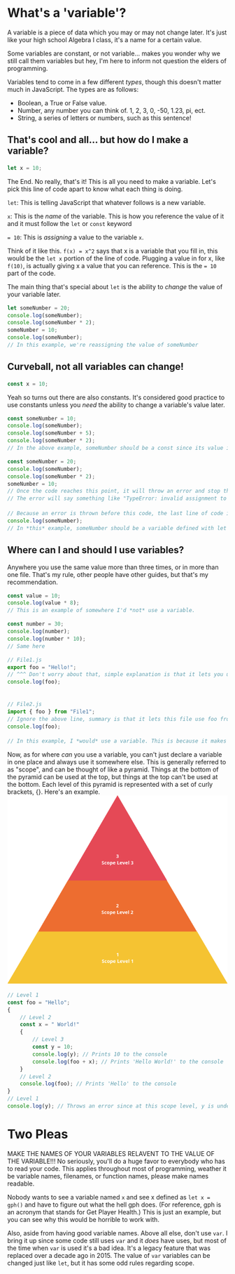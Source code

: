 # What's a 'variable'?
A variable is a piece of data which you may or may not change later. It's just like your high school Algebra I class, it's a name for a certain value.

Some variables are constant, or not variable... makes you wonder why we still call them variables but hey, I'm here to inform not question the elders of programming.

Variables tend to come in a few different *types*, though this doesn't matter much in JavaScript. The types are as follows:
* Boolean, a True or False value.
* Number, any number you can think of. 1, 2, 3, 0, -50, 1.23, pi, ect.
* String, a series of letters or numbers, such as this sentence!

## That's cool and all... but how do I make a variable?
```js
let x = 10;
```
The End. No really, that's it! This is all you need to make a variable. Let's pick this line of code apart to know what each thing is doing.

`let`: This is telling JavaScript that whatever follows is a new variable.

`x`: This is the *name* of the variable. This is how you reference the value of it and it must follow the `let` or `const` keyword

`= 10`: This is *assigning* a value to the variable `x`. 

Think of it like this. `f(x) = x^2` says that x is a variable that you fill in, this would be the `let x` portion of the line of code. Plugging a value in for x, like `f(10)`, is actually giving x a value that you can reference. This is the `= 10` part of the code.

The main thing that's special about `let` is the ability to *change* the value of your variable later.
```js
let someNumber = 20;
console.log(someNumber);
console.log(someNumber * 2);
someNumber = 10;
console.log(someNumber);
// In this example, we're reassigning the value of someNumber
```
## Curveball, not all variables can change!
```js
const x = 10;
```
Yeah so turns out there are also constants. It's considered good practice to use constants unless you *need* the ability to change a variable's value later.
```js
const someNumber = 10;
console.log(someNumber);
console.log(someNumber + 5);
console.log(someNumber * 2);
// In the above example, someNumber should be a const since its value is never changed (reassigned)
```
```js
const someNumber = 20;
console.log(someNumber);
console.log(someNumber * 2);
someNumber = 10; 
// Once the code reaches this point, it will throw an error and stop the script.
// The error will say something like "TypeError: invalid assignment to const 'x'"

// Because an error is thrown before this code, the last line of code is never ran.
console.log(someNumber);
// In *this* example, someNumber should be a variable defined with let since we're reassigning to it.
```

## Where can I and should I use variables?
Anywhere you use the same value more than three times, or in more than one file. That's my rule, other people have other guides, but that's my recommendation.
```js
const value = 10;
console.log(value * 8);
// This is an example of somewhere I'd *not* use a variable.
```
```js
const number = 30;
console.log(number);
console.log(number * 10);
// Same here
```

```js
// File1.js
export foo = "Hello!";
// ^^^ Don't worry about that, simple explanation is that it lets you use a value in another file
console.log(foo);


// File2.js
import { foo } from "File1";
// Ignore the above line, summary is that it lets this file use foo from the other file
console.log(foo);

// In this example, I *would* use a variable. This is because it makes it much easier to change what happens in file1 and file2 without having to go into both files
```

Now, as for where *can* you use a variable, you can't just declare a variable in one place and always use it somewhere else. This is generally referred to as "scope", and can be thought of like a pyramid. Things at the bottom of the pyramid can be used at the top, but things at the top can't be used at the bottom. Each level of this pyramid is represented with a set of curly brackets, {}. Here's an example.
![Pyramid representing scope levels](/Resources/Ch01/ScopePyramid.png)
```js
// Level 1
const foo = "Hello";
{   
    // Level 2
    const x = " World!"
    {   
        // Level 3
        const y = 10;
        console.log(y); // Prints 10 to the console
        console.log(foo + x); // Prints 'Hello World!' to the console
    }
    // Level 2
    console.log(foo); // Prints 'Hello' to the console
}
// Level 1
console.log(y); // Throws an error since at this scope level, y is undefined.
```
# Two Pleas
MAKE THE NAMES OF YOUR VARIABLES RELAVENT TO THE VALUE OF THE VARIABLE!!!
No seriously, you'll do a huge favor to everybody who has to read your code. This applies throughout most of programming, weather it be variable names, filenames, or function names, please make names readable.

Nobody wants to see a variable named `x` and see x defined as `let x = gph()` and have to figure out what the hell gph does. (For reference, gph is an acronym that stands for Get Player Health.) This is just an example, but you can see why this would be horrible to work with.

Also, aside from having good variable names. Above all else, don't use `var`. I bring it up since some code still uses `var` and it *does* have uses, but most of the time when `var` is used it's a bad idea. It's a legacy feature that was replaced over a decade ago in 2015. The value of `var` variables can be changed just like `let`, but it has some odd rules regarding scope.